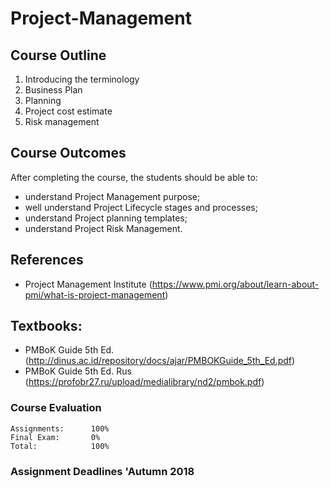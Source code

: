 # Project-Management

## Course Outline
1. Introducing the terminology
2. Business Plan
3. Planning
4. Project cost estimate
5. Risk management

## Course Outcomes
After completing the course, the students should be able to:
- understand Project Management purpose;
- well understand Project Lifecycle stages and processes;
- understand Project planning templates;
- understand Project Risk Management.

## References
- Project Management Institute (https://www.pmi.org/about/learn-about-pmi/what-is-project-management)

## Textbooks:

* PMBoK Guide 5th Ed. (http://dinus.ac.id/repository/docs/ajar/PMBOKGuide_5th_Ed.pdf)
* PMBoK Guide 5th Ed. Rus (https://profobr27.ru/upload/medialibrary/nd2/pmbok.pdf)

### Course Evaluation
```
Assignments:      100%
Final Exam:       0%
Total:            100%

```

### Assignment Deadlines 'Autumn 2018
